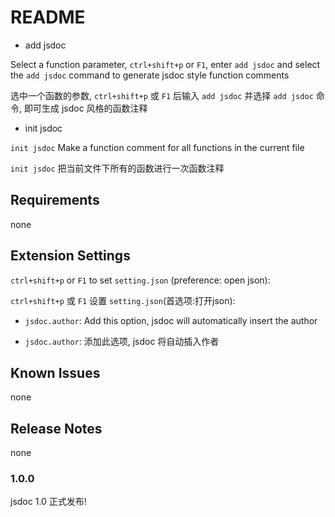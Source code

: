 # README

*  add jsdoc

Select a function parameter, `ctrl+shift+p` or `F1`, enter `add jsdoc` and select the `add jsdoc` command to generate jsdoc style function comments


选中一个函数的参数, `ctrl+shift+p` 或 `F1` 后输入 `add jsdoc` 并选择 `add jsdoc` 命令, 即可生成 jsdoc 风格的函数注释

*    init jsdoc

`init jsdoc` Make a function comment for all functions in the current file

`init jsdoc` 把当前文件下所有的函数进行一次函数注释


## Requirements

none

## Extension Settings

`ctrl+shift+p` or `F1` to set `setting.json` (preference: open json):

`ctrl+shift+p` 或 `F1` 设置 `setting.json`(首选项:打开json):

- `jsdoc.author`: Add this option, jsdoc will automatically insert the author

- `jsdoc.author`: 添加此选项, jsdoc 将自动插入作者


## Known Issues

none

## Release Notes

none

### 1.0.0

jsdoc 1.0 正式发布!


